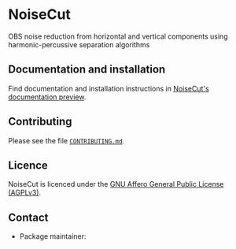 # NoiseCut
OBS noise reduction from horizontal and vertical components using harmonic-percussive
separation algorithms

## Documentation and installation

Find documentation and installation instructions in [NoiseCut's documentation
preview](https://NoiseCut.org/doc).

## Contributing

Please see the file [`CONTRIBUTING.md`](CONTRIBUTING.md).

## Licence

NoiseCut is licenced under the [GNU Affero General Public License
(AGPLv3)](LICENCE).

## Contact

* Package maintainer: 
